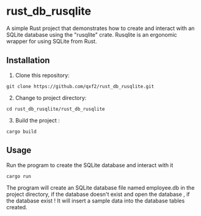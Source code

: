 # rust_db_rusqlite
A simple Rust project that demonstrates how to create and interact with an SQLite database using the "rusqlite" crate.
Rusqlite is an ergonomic wrapper for using SQLite from Rust.

## Installation
1. Clone this repository:
```
git clone https://github.com/qxf2/rust_db_rusqlite.git
```
2. Change to project directory:
```
cd rust_db_rusqlite/rust_db_rusqlite
```

3. Build the project : 
```
cargo build
```
## Usage
Run the program to create the SQLite database and interact with it
```
cargo run
```
The program will create an SQLite database file named employee.db in the project directory, if the database doesn't exist and open the database , if the database exist ! 
It will insert a sample data into the database tables created. 
